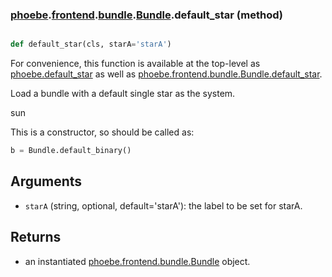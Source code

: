 ### [phoebe](phoebe.md).[frontend](phoebe.frontend.md).[bundle](phoebe.frontend.bundle.md).[Bundle](phoebe.frontend.bundle.Bundle.md).default_star (method)


```py

def default_star(cls, starA='starA')

```



For convenience, this function is available at the top-level as
[phoebe.default_star](phoebe.default_star.md) as well as [phoebe.frontend.bundle.Bundle.default_star](phoebe.frontend.bundle.Bundle.default_star.md).

Load a bundle with a default single star as the system.

sun

This is a constructor, so should be called as:

```py
b = Bundle.default_binary()
```

Arguments
-----------
* `starA` (string, optional, default='starA'): the label to be set for
    starA.

Returns
-----------
* an instantiated [phoebe.frontend.bundle.Bundle](phoebe.frontend.bundle.Bundle.md) object.

